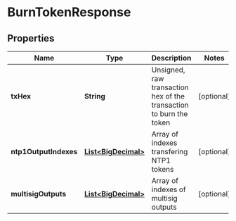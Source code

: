 
# BurnTokenResponse

## Properties
Name | Type | Description | Notes
------------ | ------------- | ------------- | -------------
**txHex** | **String** | Unsigned, raw transaction hex of the transaction to burn the token |  [optional]
**ntp1OutputIndexes** | [**List&lt;BigDecimal&gt;**](BigDecimal.md) | Array of indexes transfering NTP1 tokens |  [optional]
**multisigOutputs** | [**List&lt;BigDecimal&gt;**](BigDecimal.md) | Array of indexes of multisig outputs |  [optional]



